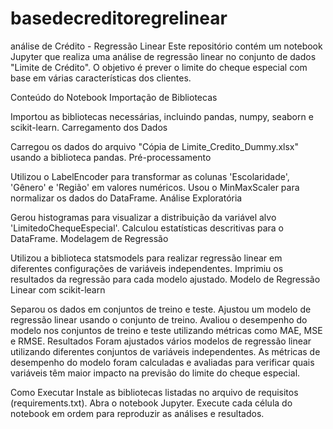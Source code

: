 # basedecreditoregrelinear

análise de Crédito - Regressão Linear
Este repositório contém um notebook Jupyter que realiza uma análise de regressão linear no conjunto de dados "Limite de Crédito". O objetivo é prever o limite do cheque especial com base em várias características dos clientes.

Conteúdo do Notebook
Importação de Bibliotecas

Importou as bibliotecas necessárias, incluindo pandas, numpy, seaborn e scikit-learn.
Carregamento dos Dados

Carregou os dados do arquivo "Cópia de Limite_Credito_Dummy.xlsx" usando a biblioteca pandas.
Pré-processamento

Utilizou o LabelEncoder para transformar as colunas 'Escolaridade', 'Gênero' e 'Região' em valores numéricos.
Usou o MinMaxScaler para normalizar os dados do DataFrame.
Análise Exploratória

Gerou histogramas para visualizar a distribuição da variável alvo 'LimitedoChequeEspecial'.
Calculou estatísticas descritivas para o DataFrame.
Modelagem de Regressão

Utilizou a biblioteca statsmodels para realizar regressão linear em diferentes configurações de variáveis independentes.
Imprimiu os resultados da regressão para cada modelo ajustado.
Modelo de Regressão Linear com scikit-learn

Separou os dados em conjuntos de treino e teste.
Ajustou um modelo de regressão linear usando o conjunto de treino.
Avaliou o desempenho do modelo nos conjuntos de treino e teste utilizando métricas como MAE, MSE e RMSE.
Resultados
Foram ajustados vários modelos de regressão linear utilizando diferentes conjuntos de variáveis independentes. As métricas de desempenho do modelo foram calculadas e avaliadas para verificar quais variáveis têm maior impacto na previsão do limite do cheque especial.

Como Executar
Instale as bibliotecas listadas no arquivo de requisitos (requirements.txt).
Abra o notebook Jupyter.
Execute cada célula do notebook em ordem para reproduzir as análises e resultados.
